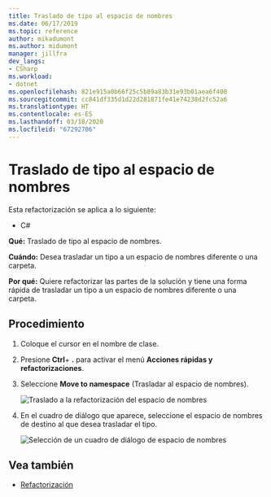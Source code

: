 ```yaml
---
title: Traslado de tipo al espacio de nombres
ms.date: 06/17/2019
ms.topic: reference
author: mikadumont
ms.author: midumont
manager: jillfra
dev_langs:
- CSharp
ms.workload:
- dotnet
ms.openlocfilehash: 821e915a0b66f25c5b89a83b31e93b01aea6f400
ms.sourcegitcommit: cc841df335d1d22d281871fe41e74238d2fc52a6
ms.translationtype: HT
ms.contentlocale: es-ES
ms.lasthandoff: 03/18/2020
ms.locfileid: "67292706"
---
```

# <a name="move-type-to-namespace"></a>Traslado de tipo al espacio de nombres

Esta refactorización se aplica a lo siguiente:

- C#

**Qué:** Traslado de tipo al espacio de nombres.

**Cuándo:** Desea trasladar un tipo a un espacio de nombres diferente o una carpeta. 

**Por qué:** Quiere refactorizar las partes de la solución y tiene una forma rápida de trasladar un tipo a un espacio de nombres diferente o una carpeta. 

## <a name="how-to"></a>Procedimiento

1. Coloque el cursor en el nombre de clase.
2. Presione **Ctrl**+ **.** para activar el menú **Acciones rápidas y refactorizaciones**.
3. Seleccione **Move to namespace** (Trasladar al espacio de nombres).

   ![Traslado a la refactorización del espacio de nombres](media/move-to-namespace.png)

4. En el cuadro de diálogo que aparece, seleccione el espacio de nombres de destino al que desea trasladar el tipo. 

   ![Selección de un cuadro de diálogo de espacio de nombres](media/select-target-namespace.png)

## <a name="see-also"></a>Vea también

- [Refactorización](../refactoring-in-visual-studio.md)
